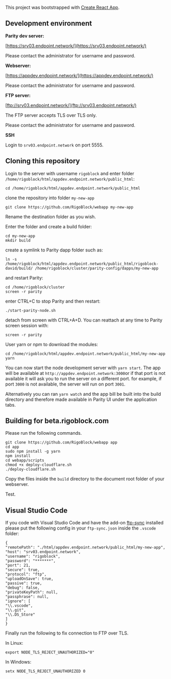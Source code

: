 This project was bootstrapped with [Create React App](https://github.com/facebookincubator/create-react-app).

## Development environment

**Parity dev server:**  

[https://srv03.endpoint.network/](https://srv03.endpoint.network/)

Please contact the administrator for username and password.

**Webserver:**  

[https://appdev.endpoint.network/](https://appdev.endpoint.network/)

Please contact the administrator for username and password.

**FTP server:**

[ftp://srv03.endpoint.network/](ftp://srv03.endpoint.network/)

The FTP server accepts TLS over TLS only.

Please contact the administrator for username and password.

**SSH**

Login to `srv03.endpoint.network` on port 5555.


## Cloning this repository

Login to the server with username `rigoblock` and enter folder `/home/rigoblock/html/appdev.endpoint.network/public_html`:

    cd /home/rigoblock/html/appdev.endpoint.network/public_html

clone the repository into folder `my-new-app`

    git clone https://github.com/RigoBlock/webapp my-new-app 

Rename the destination folder as you wish.

Enter the folder and create a build folder:

    cd my-new-app
	mkdir build

create a symlink to Parity dapp folder such as:

    ln -s /home/rigoblock/html/appdev.endpoint.network/public_html/rigoblock-david/build/ /home/rigoblock/cluster/parity-config/dapps/my-new-app

and restart Parity:

    cd /home/rigoblock/cluster
    screen -r parity

enter CTRL+C to stop Parity and then restart:

    ./start-parity-node.sh

detach from screen with CTRL+A+D. You can reattach at any time to Parity screen session with:

    screen -r parity

User yarn or npm to download the modules:

    cd /home/rigoblock/html/appdev.endpoint.network/public_html/my-new-app
    yarn

You can now start the node development server with `yarn start`. The app will be available at `http://appdev.endpoint.network:3000`or if that port is not available it will ask you to run the server on a different port. for example, if port `3000` is not available, the server will run on port `3001`.

Alternatively you can ran `yarn watch` and the app bill be built into the build directory and therefore made available in Parity UI under the application tabs.

## Building for beta.rigoblock.com

Please run the following commands. 

    git clone https://github.com/RigoBlock/webapp app
    cd app
    sudo npm install -g yarn
    npm install
    cd webapp/scripts
    chmod +x deploy-cloudflare.sh
    ./deploy-cloudflare.sh

Copy the files inside the `build` directory to the document root folder of your webserver.

Test.

## Visual Studio Code

If you code with Visual Studio Code and have the add-on [ftp-sync](https://github.com/lukasz-wronski/vscode-ftp-sync) installed please put the following config in your `ftp-sync.json` inside the `.vscode` folder:
    
    {
    "remotePath": "./html/appdev.endpoint.network/public_html/my-new-app",
    "host": "srv03.endpoint.network",
    "username": "rigoblock",
    "password": "*******",
    "port": 21,
    "secure": true,
    "protocol": "ftp",
    "uploadOnSave": true,
    "passive": true,
    "debug": false,
    "privateKeyPath": null,
    "passphrase": null,
    "ignore": [
    "\\.vscode",
    "\\.git",
    "\\.DS_Store"
    ]
    }

Finally run the following to fix connection to FTP over TLS.

In Linux:

    export NODE_TLS_REJECT_UNAUTHORIZED="0"

In Windows:

    setx NODE_TLS_REJECT_UNAUTHORIZED 0





